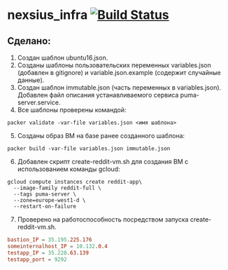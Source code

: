 # nexsius_infra [![Build Status](https://travis-ci.com/otus-devops-2019-02/nexsius_infra.svg?branch=terraform-1)](https://travis-ci.com/otus-devops-2019-02/nexsius_infra)


## Сделано:
1. Создан шаблон ubuntu16.json.
2. Созданы шаблоны пользовательских переменных variables.json (добавлен в gitignore) и variable.json.example (содержит случайные данные).
3. Создан шаблон immutable.json (часть переменных в variables.json). Добавлен файл описания устанавливаемого сервиса puma-server.service.
4. Все шаблоны проверены командой:

```
packer validate -var-file variables.json <имя шаблона>
```
5. Созданы образ ВМ на базе ранее созданного шаблона:

```
packer build -var-file variables.json immutable.json
```
6. Добавлен скрипт create-reddit-vm.sh для создания ВМ с использованием команды gcloud:

```
gcloud compute instances create reddit-app\
  --image-family reddit-full \
  --tags puma-server \
  --zone=europe-west1-d \
  --restart-on-failure
```

7. Проверено на работоспособность посредством запуска create-reddit-vm.sh.


```conf
bastion_IP = 35.195.225.176
someinternalhost_IP = 10.132.0.4
testapp_IP = 35.228.63.139
testapp_port = 9292
```



